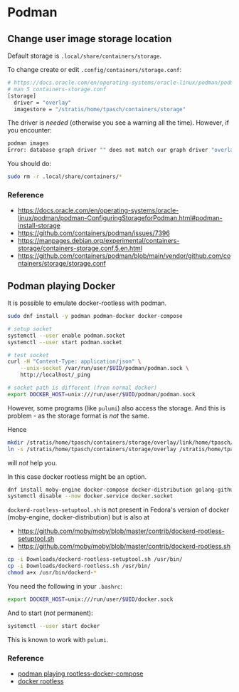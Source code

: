 # Podman

## Change user image storage location

Default storage is `.local/share/containers/storage`.

To change create or edit `.config/containers/storage.conf`:

```bash
# https://docs.oracle.com/en/operating-systems/oracle-linux/podman/podman-ConfiguringStorageforPodman.html#podman-install-storage
# man 5 containers-storage.conf
[storage]
  driver = "overlay"
  imagestore = "/stratis/home/tpasch/containers/storage"
```

The driver is _needed_ (otherwise you see a warning all the time). However, if you encounter:

```bash
podman images
Error: database graph driver "" does not match our graph driver "overlay": database configuration mismatch
```

You should do:

```bash
sudo rm -r .local/share/containers/*
```

### Reference

* https://docs.oracle.com/en/operating-systems/oracle-linux/podman/podman-ConfiguringStorageforPodman.html#podman-install-storage
* https://github.com/containers/podman/issues/7396
* https://manpages.debian.org/experimental/containers-storage/containers-storage.conf.5.en.html
* https://github.com/containers/podman/blob/main/vendor/github.com/containers/storage/storage.conf

## Podman playing Docker

It is possible to emulate docker-rootless with podman.

```bash
sudo dnf install -y podman podman-docker docker-compose

# setup socket
systemctl --user enable podman.socket
systemctl --user start podman.socket

# test socket
curl -H "Content-Type: application/json" \
	--unix-socket /var/run/user/$UID/podman/podman.sock \
    http://localhost/_ping

# socket path is different (from normal docker)
export DOCKER_HOST=unix:///run/user/$UID/podman/podman.sock
```

However, some programs (like `pulumi`) also access the storage. And this is problem - as the storage format is _not_ the same.

Hence 

```bash
mkdir /stratis/home/tpasch/containers/storage/overlay/link/home/tpasch/.local/share/containers/storage
ln -s /stratis/home/tpasch/containers/storage/overlay /stratis/home/tpasch/containers/storage/overlay/link/home/tpasch/.local/share/containers/storage
```

will _not_ help you.

In this case docker rootless might be an option.

```bash
dnf install moby-engine docker-compose docker-distribution golang-github-rootless-containers-rootlesskit
systemctl disable --now docker.service docker.socket
```
`dockerd-rootless-setuptool.sh` is not present in Fedora's version of docker 
(moby-engine, docker-distribution) but is also at 

* https://github.com/moby/moby/blob/master/contrib/dockerd-rootless-setuptool.sh
* https://github.com/moby/moby/blob/master/contrib/dockerd-rootless.sh

```bash
cp -i Downloads/dockerd-rootless-setuptool.sh /usr/bin/
cp -i Downloads/dockerd-rootless.sh /usr/bin/
chmod a+x /usr/bin/dockerd-*
```

You need the following in your `.bashrc`:

```bash
export DOCKER_HOST=unix:///run/user/$UID/docker.sock
```

And to start (_not_ permanent):

```bash
systemctl --user start docker
```

This is known to work with `pulumi`.

### Reference

* [podman playing rootless-docker-compose](https://brandonrozek.com/blog/rootless-docker-compose-podman/)
* [docker rootless](https://docs.docker.com/engine/security/rootless/)

```bash
```

```bash
```

```bash
```

